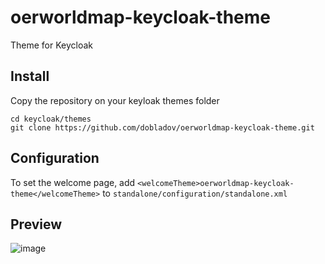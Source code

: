 # oerworldmap-keycloak-theme
Theme for Keycloak

## Install

Copy the repository on your keyloak themes folder

```
cd keycloak/themes
git clone https://github.com/dobladov/oerworldmap-keycloak-theme.git
```

## Configuration

To set the welcome page, add `<welcomeTheme>oerworldmap-keycloak-theme</welcomeTheme>` to `standalone/configuration/standalone.xml`

## Preview

![image](https://user-images.githubusercontent.com/1938043/53876532-45b5c580-4007-11e9-85c2-d0f99910d2e6.png)
